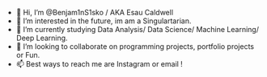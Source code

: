 - 👋 Hi, I’m @Benjam1nS1sko / AKA Esau Caldwell
- 👀 I’m interested in the future, im am a Singulartarian.
- 🌱 I’m currently studying Data Analysis/ Data Science/ Machine Learning/ Deep Learning.
- 💞️ I’m looking to collaborate on programming projects, portfolio projects or Fun.
- 📫 Best ways to reach me are Instagram or email !

<!---
Benjam1nS1sko/Benjam1nS1sko is a ✨ special ✨ repository because its `README.md` (this file) appears on your GitHub profile.
You can click the Preview link to take a look at your changes.
--->
